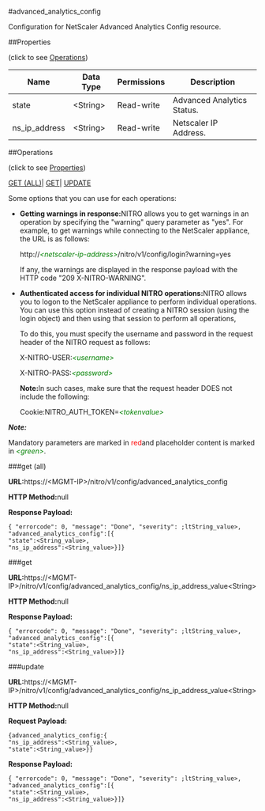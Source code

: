 #advanced_analytics_config

Configuration for NetScaler Advanced Analytics Config resource.


##Properties 
<span>(click to see [Operations](#opera))</span>


<table><thead><tr><th>Name</th><th>Data Type</th><th>Permissions</th><th>Description</th></tr></thead><tbody><tr><td>state</td><td>&lt;String></td><td>Read-write</td><td>Advanced Analytics Status.</td></tr><tr><td>ns_ip_address</td><td>&lt;String></td><td>Read-write</td><td>Netscaler IP Address.</td></tr></tbody></table>
##Operations 
<span>(click to see [Properties](#prope))</span>


[GET (ALL)](#get-)| [GET]()| [UPDATE](#u)


Some options that you can use for each operations:
<ul><li><p><b>Getting warnings in response:</b>NITRO allows you to get warnings in an operation by specifying the "warning" query parameter as "yes". For example, to get warnings while connecting to the NetScaler appliance, the URL is as follows:</p><p>http://<span style="color:green;font-style:italic;">&lt;netscaler-ip-address&gt;</span>/nitro/v1/config/login?warning=yes</p><p>If any, the warnings are displayed in the response payload with the HTTP code "209 X-NITRO-WARNING".</p></li><li><p><b>Authenticated access for individual NITRO operations:</b>NITRO allows you to logon to the NetScaler appliance to perform individual operations. You can use this option instead of creating a NITRO session (using the login object) and then using that session to perform all operations,</p><p>To do this, you must specify the username and password in the request header of the NITRO request as follows:</p><p>X-NITRO-USER:<span style="color:green;font-style:italic;">&lt;username&gt;</span></p><p>X-NITRO-PASS:<span style="color:green;font-style:italic;">&lt;password&gt;</span></p><p><b>Note:</b>In such cases, make sure that the request header DOES not include the following:</p><p>Cookie:NITRO_AUTH_TOKEN=<span style="color:green;font-style:italic;">&lt;tokenvalue&gt;</span></p></li></ul>



***Note:*** 
Mandatory parameters are marked in <span style="color:#FF0000;">red</span>and placeholder content is marked in <span style="color:green;font-style:italic">&lt;green&gt;</span>.

###get (all)



<b>URL:</b>https://&lt;MGMT-IP&gt;/nitro/v1/config/advanced_analytics_config
<b>HTTP Method:</b>null
<b>Response Payload: </b>```{ "errorcode": 0, "message": "Done", "severity": ;ltString_value>, "advanced_analytics_config":[{"state":<String_value>,"ns_ip_address":<String_value>}]}```



###get



<b>URL:</b>https://&lt;MGMT-IP&gt;/nitro/v1/config/advanced_analytics_config/ns_ip_address_value&lt;String&gt;
<b>HTTP Method:</b>null
<b>Response Payload: </b>```{ "errorcode": 0, "message": "Done", "severity": ;ltString_value>, "advanced_analytics_config":[{"state":<String_value>,"ns_ip_address":<String_value>}]}```



###update



<b>URL:</b>https://&lt;MGMT-IP&gt;/nitro/v1/config/advanced_analytics_config/ns_ip_address_value&lt;String&gt;
<b>HTTP Method:</b>null
<b>Request Payload: </b>```{advanced_analytics_config:{"ns_ip_address":<String_value>,"state":<String_value>}}```
<b>Response Payload: </b>```{ "errorcode": 0, "message": "Done", "severity": ;ltString_value>, "advanced_analytics_config":[{"state":<String_value>,"ns_ip_address":<String_value>}]}```



